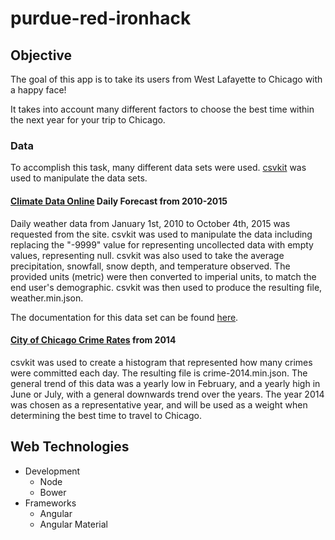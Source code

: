 # purdue-red-ironhack

## Objective

The goal of this app is to take its users from West Lafayette to Chicago with a happy face!

It takes into account many different factors to choose the best time within the next year for your trip to Chicago.

### Data

To accomplish this task, many different data sets were used. [csvkit](http://csvkit.readthedocs.org/en/0.9.1/index.html) was used to manipulate the data sets.

#### [Climate Data Online](http://www.ncdc.noaa.gov/cdo-web/orderstatus?id=614767&email=Matthew.dp.96@gmail.com) Daily Forecast from 2010-2015

Daily weather data from January 1st, 2010 to October 4th, 2015 was requested from the site. csvkit was used to manipulate the data including replacing the "-9999" value for representing uncollected data with empty values, representing null. csvkit was also used to take the average precipitation, snowfall, snow depth, and temperature observed. The provided units (metric) were then converted to imperial units, to match the end user's demographic. csvkit was then used to produce the resulting file, weather.min.json.

The documentation for this data set can be found [here](http://www1.ncdc.noaa.gov/pub/data/cdo/documentation/GHCND_documentation.pdf).

#### [City of Chicago Crime Rates](https://data.cityofchicago.org/Public-Safety/Crimes-2010-2014/82c5-g7da) from 2014

csvkit was used to create a histogram that represented how many crimes were committed each day. The resulting file is crime-2014.min.json. The general trend of this data was a yearly low in February, and a yearly high in June or July, with a general downwards trend over the years. The year 2014 was chosen as a representative year, and will be used as a weight when determining the best time to travel to Chicago.

## Web Technologies

* Development
  * Node
  * Bower
* Frameworks
  * Angular
  * Angular Material
